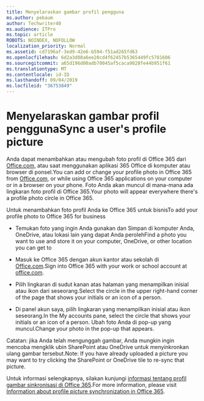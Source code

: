 ```yaml
---
title: Menyelaraskan gambar profil pengguna
ms.author: pebaum
author: Techwriter40
ms.audience: ITPro
ms.topic: article
ROBOTS: NOINDEX, NOFOLLOW
localization_priority: Normal
ms.assetid: cd7196af-3ed9-42e6-b594-f51ad265fd63
ms.openlocfilehash: 6d2a3d08a6ee20cd4f62457b5365449fc5781606
ms.sourcegitcommit: a65d196d00adb70045af5caca9828fe44b951f61
ms.translationtype: MT
ms.contentlocale: id-ID
ms.lasthandoff: 09/04/2019
ms.locfileid: "36753849"
---
```

# <a name="sync-a-users-profile-picture"></a><span data-ttu-id="8fde5-102">Menyelaraskan gambar profil pengguna</span><span class="sxs-lookup"><span data-stu-id="8fde5-102">Sync a user's profile picture</span></span>

<span data-ttu-id="8fde5-103">Anda dapat menambahkan atau mengubah foto profil di Office 365 dari [Office.com](http://www.office.com), atau saat menggunakan aplikasi 365 Office di komputer atau browser di ponsel.</span><span class="sxs-lookup"><span data-stu-id="8fde5-103">You can add or change your profile photo in Office 365 from [Office.com](http://www.office.com), or while using Office 365 applications on your computer or in a browser on your phone.</span></span> <span data-ttu-id="8fde5-104">Foto Anda akan muncul di mana-mana ada lingkaran foto profil di Office 365.</span><span class="sxs-lookup"><span data-stu-id="8fde5-104">Your photo will appear everywhere there's a profile photo circle in Office 365.</span></span>

<span data-ttu-id="8fde5-105">Untuk menambahkan foto profil Anda ke Office 365 untuk bisnis</span><span class="sxs-lookup"><span data-stu-id="8fde5-105">To add your profile photo to Office 365 for business</span></span>

- <span data-ttu-id="8fde5-106">Temukan foto yang ingin Anda gunakan dan Simpan di komputer Anda, OneDrive, atau lokasi lain yang dapat Anda peroleh</span><span class="sxs-lookup"><span data-stu-id="8fde5-106">Find a photo you want to use and store it on your computer, OneDrive, or other location you can get to</span></span>

- <span data-ttu-id="8fde5-107">Masuk ke Office 365 dengan akun kantor atau sekolah di [Office.com](http://www.office.com).</span><span class="sxs-lookup"><span data-stu-id="8fde5-107">Sign into Office 365 with your work or school account at [office.com](http://www.office.com).</span></span>

- <span data-ttu-id="8fde5-108">Pilih lingkaran di sudut kanan atas halaman yang menampilkan inisial atau ikon dari seseorang.</span><span class="sxs-lookup"><span data-stu-id="8fde5-108">Select the circle in the upper right-hand corner of the page that shows your initials or an icon of a person.</span></span>

- <span data-ttu-id="8fde5-109">Di panel akun saya, pilih lingkaran yang menampilkan inisial atau ikon seseorang.</span><span class="sxs-lookup"><span data-stu-id="8fde5-109">In the My accounts pane, select the circle that shows your initials or an icon of a person.</span></span> <span data-ttu-id="8fde5-110">Ubah foto Anda di pop-up yang muncul.</span><span class="sxs-lookup"><span data-stu-id="8fde5-110">Change your photo in the pop-up that appears.</span></span>

<span data-ttu-id="8fde5-111">Catatan: jika Anda telah mengunggah gambar, Anda mungkin ingin mencoba mengklik ubin SharePoint atau OneDrive untuk menyinkronkan ulang gambar tersebut.</span><span class="sxs-lookup"><span data-stu-id="8fde5-111">Note: If you have already uploaded a picture you may want to try clicking the SharePoint or OneDrive tile to re-sync that picture.</span></span>

<span data-ttu-id="8fde5-112">Untuk informasi selengkapnya, silakan kunjungi [informasi tentang profil gambar sinkronisasi di Office 365](https://support.office.com/article/information-about-profile-picture-synchronization-in-office-365-20594d76-d054-4af4-a660-401133e3d48a).</span><span class="sxs-lookup"><span data-stu-id="8fde5-112">For more information, please visit [Information about profile picture synchronization in Office 365](https://support.office.com/article/information-about-profile-picture-synchronization-in-office-365-20594d76-d054-4af4-a660-401133e3d48a).</span></span>
